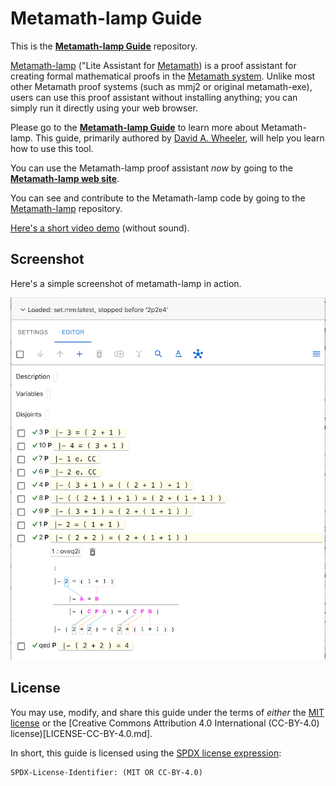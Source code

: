 # Metamath-lamp Guide

This is the
[**Metamath-lamp Guide**](docs/guide.md#metamath-lamp-guide) repository.

[Metamath-lamp](https://github.com/expln/metamath-lamp)
("Lite Assistant for [Metamath](https://us.metamath.org))
is a proof assistant for creating formal
mathematical proofs in the [Metamath system](https://us.metamath.org/).
Unlike most other Metamath proof systems
(such as mmj2 or original metamath-exe),
users can use this proof assistant without installing anything;
you can simply run it directly using your web browser.

Please go to the
[**Metamath-lamp Guide**](docs/guide.md#metamath-lamp-guide) to learn more about Metamath-lamp.
This guide, primarily authored by [David A. Wheeler](https://dwheeler.com),
will help you learn how to use this tool.

You can use the Metamath-lamp proof assistant *now* by going to the
**[Metamath-lamp web site](https://expln.github.io/lamp/latest/index.html)**.

You can see and contribute to the Metamath-lamp code by going to the
[Metamath-lamp](https://github.com/expln/metamath-lamp) repository.

[Here's a short video demo](https://drive.google.com/file/d/1IwdHLpQreZ_1CJFZJmptRJc2unO8aNh4/view?usp=sharing) (without sound).

## Screenshot

Here's a simple screenshot of metamath-lamp in action.

![Screenshot of metamath-lamp showing 2 + 2 = 4](./docs/metamath-lamp-example.png)

## License

You may use, modify, and share this guide under the terms of *either*
the [MIT license](./LICENSE.txt) or the
[Creative Commons Attribution 4.0 International (CC-BY-4.0) license)[LICENSE-CC-BY-4.0.md].

In short, this guide is licensed using the
[SPDX license expression](https://github.com/david-a-wheeler/spdx-tutorial):

~~~~
SPDX-License-Identifier: (MIT OR CC-BY-4.0)
~~~~
